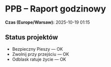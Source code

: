 # PPB – Raport godzinowy
**Czas (Europe/Warsaw):** 2025-10-19 01:15

## Status projektów
- Bezpieczny Pieszy — OK
- Zwolnij przy przejściu — OK
- Odblask ratuje życie — OK

